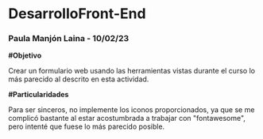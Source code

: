 # DesarrolloFront-End
### Paula Manjón Laina - 10/02/23
**#Objetivo**

Crear un formulario web usando las herramientas vistas durante el curso lo más parecido al descrito en esta actividad.

**#Particularidades**

Para ser sinceros, no implemente los iconos proporcionados, ya que se me complicó bastante al estar acostumbrada a trabajar con "fontawesome", pero intenté que fuese lo más parecido posible.
